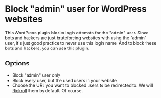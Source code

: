 # Block "admin" user for WordPress websites
This WordPress plugin blocks login attempts for the "admin" user. Since bots and hackers are just bruteforcing websites with using the "admin" user, it's just good practice to never use this login name. And to block these bots and hackers, you can use this plugin.

## Options
* Block "admin" user only
* Block every user, but the used users in your website.
* Choose the URL you want to blocked users to be redirected to. We will [Rickroll](https://www.youtube.com/watch?v=dQw4w9WgXcQ) them by default. Of course.
